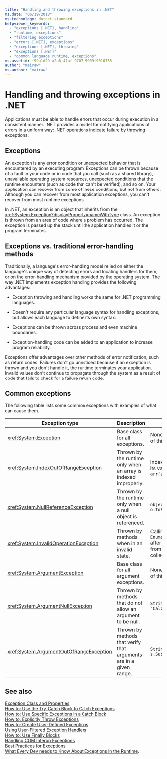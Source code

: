 ```yaml
---
title: "Handling and throwing exceptions in .NET"
ms.date: "06/19/2018"
ms.technology: dotnet-standard
helpviewer_keywords: 
  - "exceptions [.NET], handling"
  - "runtime, exceptions"
  - "filtering exceptions"
  - "errors [.NET], exceptions"
  - "exceptions [.NET], throwing"
  - "exceptions [.NET]"
  - "common language runtime, exceptions"
ms.assetid: f99a1d29-a2a8-47af-9707-9909f9010735
author: "mairaw"
ms.author: "mairaw"
---
```

# Handling and throwing exceptions in .NET

Applications must be able to handle errors that occur during execution in a consistent manner. .NET provides a model for notifying applications of errors in a uniform way: .NET operations indicate failure by throwing exceptions.

## Exceptions

An exception is any error condition or unexpected behavior that is encountered by an executing program. Exceptions can be thrown because of a fault in your code or in code that you call (such as a shared library), unavailable operating system resources, unexpected conditions that the runtime encounters (such as code that can't be verified), and so on. Your application can recover from some of these conditions, but not from others. Although you can recover from most application exceptions, you can't recover from most runtime exceptions.

In .NET, an exception is an object that inherits from the <xref:System.Exception?displayProperty=nameWithType> class. An exception is thrown from an area of code where a problem has occurred. The exception is passed up the stack until the application handles it or the program terminates.

## Exceptions vs. traditional error-handling methods

Traditionally, a language's error-handling model relied on either the language's unique way of detecting errors and locating handlers for them, or on the error-handling mechanism provided by the operating system. The way .NET implements exception handling provides the following advantages:

- Exception throwing and handling works the same for .NET programming languages.

- Doesn't require any particular language syntax for handling exceptions, but allows each language to define its own syntax.

- Exceptions can be thrown across process and even machine boundaries.

- Exception-handling code can be added to an application to increase program reliability.

Exceptions offer advantages over other methods of error notification, such as return codes. Failures don't go unnoticed because if an exception is thrown and you don't handle it, the runtime terminates your application. Invalid values don't continue to propagate through the system as a result of code that fails to check for a failure return code.

## Common exceptions

The following table lists some common exceptions with examples of what can cause them.

| Exception type | Description | Example |
| -------------- | ----------- | ------- |
| <xref:System.Exception> | Base class for all exceptions. | None (use a derived class of this exception). |
| <xref:System.IndexOutOfRangeException> | Thrown by the runtime only when an array is indexed improperly. | Indexing an array outside its valid range: <br /> `arr[arr.Length+1]` |
| <xref:System.NullReferenceException> | Thrown by the runtime only when a null object is referenced. | `object o = null;` <br /> `o.ToString();` |
| <xref:System.InvalidOperationException> | Thrown by methods when in an invalid state. | Calling `Enumerator.GetNext()` after removing an Item from the underlying collection. |
| <xref:System.ArgumentException> | Base class for all argument exceptions. | None (use a derived class of this exception). |
| <xref:System.ArgumentNullException> | Thrown by methods that do not allow an argument to be null. | <code>String s = null;&#13;&#10;"Calculate".IndexOf(s);</code>|
| <xref:System.ArgumentOutOfRangeException> | Thrown by methods that verify that arguments are in a given range. | `String s = "string";` <br /> `s.Substring(s.Length+1);` |

## See also

[Exception Class and Properties](exception-class-and-properties.md)  
[How to: Use the Try-Catch Block to Catch Exceptions](how-to-use-the-try-catch-block-to-catch-exceptions.md)  
[How to: Use Specific Exceptions in a Catch Block](how-to-use-specific-exceptions-in-a-catch-block.md)  
[How to: Explicitly Throw Exceptions](how-to-explicitly-throw-exceptions.md)  
[How to: Create User-Defined Exceptions](how-to-create-user-defined-exceptions.md)  
[Using User-Filtered Exception Handlers](using-user-filtered-exception-handlers.md)  
[How to: Use Finally Blocks](how-to-use-finally-blocks.md)  
[Handling COM Interop Exceptions](handling-com-interop-exceptions.md)  
[Best Practices for Exceptions](best-practices-for-exceptions.md)  
[What Every Dev needs to Know About Exceptions in the Runtime](https://github.com/dotnet/coreclr/blob/master/Documentation/botr/exceptions.md).
